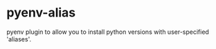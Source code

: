 pyenv-alias
===========

pyenv plugin to allow you to install python versions with user-specified 'aliases'.
